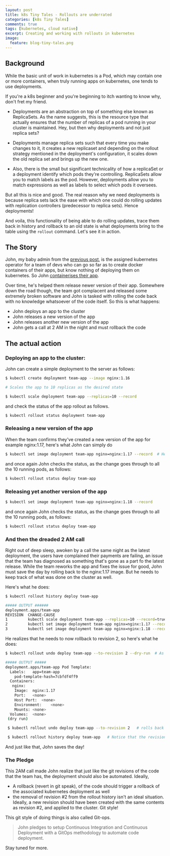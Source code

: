 ```yaml
---
layout: post
title: k8s Tiny Tales - Rollouts are underrated
categories: [k8s Tiny Tales]
comments: true
tags: [kubernetes, cloud native]
excerpt: Creating and working with rollouts in kubernetes
image:
  feature: blog-tiny-tales.png
---
```



## Background

While the basic unit of work in kubernetes is a Pod, which may contain one or more containers, when truly running apps on kubernetes, one tends to use deployments.

If you're a k8s beginner and you're beginning to itch wanting to know why, don't fret my friend.

- Deployments are an abstraction on top of something else known as ReplicaSets. As the name suggests, this is the resource type that actually ensures that the number of replicas of a pod running in your cluster is maintained. Hey, but then why deployments and not just replica sets?

- Deployments manage replica sets such that every time you make changes to it, it creates a new replicaset and depending on the rollout strategy mentioned in the deployment's configuration, it scales down the old replica set and brings up the new one.

- Also, there is the small but significant technicality of how a replicaSet or a deployment identify which pods they're controlling. ReplicaSets allow you to match labels as the pod. However, deployments allow you to match expressions as well as labels to select which pods it oversees. 

But all this is nice and good. The real reason why we need deployments is because replica sets lack the ease with which one could do rolling updates with replication controllers (predecessor to replica sets). Hence deployments!

And voila, this functionality of being able to do rolling updates, trace them back in history and rollback to an old state is what deployments bring to the table using the `rollout` command. Let's see it in action.

## The Story

John, my baby admin from the [previous post](k8s-tiny-tales-creating-baby-admins), is the assigned kubernetes operator for a team of devs who can go so far as to create docker containers of their apps, but know nothing of deploying them on kubernetes. So John [containerises their app](kubernetes-workshop). 

Over time, he's helped them release newer version of their app. Somewhere down the road though, the team got complacent and released some extremely broken software and John is tasked with rolling the code back with no knowledge whatsoever of the code itself. So this is what happens:

- John deploys an app to the cluster
- John releases a new version of the app
- John releases another new version of the app
- John gets a call at 2 AM in the night and must rollback the code


## The actual action

### Deploying an app to the cluster:

John can create a simple deployment to the server as follows:

```bash
$ kubectl create deployment team-app --image nginx:1.16

# Scales the app to 10 replicas as the desired state 

$ kubectl scale deployment team-app --replicas=10 --record
```

and check the status of the app rollout as follows.

```bash
$ kubectl rollout status deployment team-app 
```

### Releasing a new version of the app

When the team confirms they've created a new version of the app for example nginx:1.17, here's what John can simply do

```bash
$ kubectl set image deployment team-app nginx=nginx:1.17 --record  # Here nginx=nginx1.17 means change the image for the container name 'nginx' with image 'nginx:1.17'
```

and once again John checks the status, as the change goes through to all the 10 running pods, as follows:

```bash
$ kubectl rollout status deploy team-app
```

### Releasing yet another version of the app


```bash
$ kubectl set image deployment team-app nginx=nginx:1.18 --record  
```

and once again John checks the status, as the change goes through to all the 10 running pods, as follows:

```bash
$ kubectl rollout status deploy team-app
```

### And then the dreaded 2 AM call

Right out of deep sleep, awoken by a call the same night as the latest deployment, the users have complained their payments are failing, an issue that the team has diagnosed as something that's gone as a part fo the latest release. While the team reworks the app and fixes the issue for good, John must save the day by rolling back to the nginx:1.17 image. But he needs to keep track of what was done on the cluster as well.

Here's what he does:

```bash
$ kubectl rollout history deploy team-app

##### OUTPUT ######
deployment.apps/team-app 
REVISION  CHANGE-CAUSE
1         kubectl scale deployment team-app --replicas=10 --record=true
2         kubectl set image deployment team-app nginx=nginx:1.17 --record=true
3         kubectl set image deployment team-app nginx=nginx:1.18 --record=true

```

He realizes that he needs to now rollback to revision 2, so here's what he does:

```bash
$ kubectl rollout undo deploy team-app --to-revision 2 --dry-run  # As the command option --dry-run suggests, this will show him exactly what will be applied to the cluster once he actually runs the undo

##### OUTPUT #####
deployment.apps/team-app Pod Template:
  Labels:	app=team-app
	pod-template-hash=7cbfdf4ff9
  Containers:
   nginx:
    Image:	nginx:1.17
    Port:	<none>
    Host Port:	<none>
    Environment:	<none>
    Mounts:	<none>
  Volumes:	<none>
 (dry run)

 $ kubectl rollout undo deploy team-app --to-revision 2   # rolls back the deployment to the state as of revision #2

 $ kubectl rollout history deploy team-app   # Notice that the revision 2 stops showing in the history and now shows up as revision #4 in the history
```

And just like that, John saves the day! 

### The Pledge

This 2AM call made John realize that just like the git revisions of the code that the team has, the deployment should also be automated. Ideally,

- A rollback (revert in git speak), of the code should trigger a rollback of the associated kubernetes deployment as well
- the removal of revision #2 from the rollout history isn't an ideal situation. Ideally, a new revision should have been created with the same contents as revision #2, and applied to the cluster. Git style!

This git style of doing things is also called Git-ops.

> John pledges to setup Continuous Integration and Continuous Deployment with a GitOps methodology to automate code deployment.

Stay tuned for more.